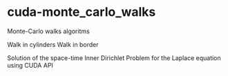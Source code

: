 # cuda-monte_carlo_walks
Monte-Carlo walks algoritms

Walk in cylinders
Walk in border

Solution of the space-time Inner Dirichlet Problem for the Laplace equation using CUDA API



